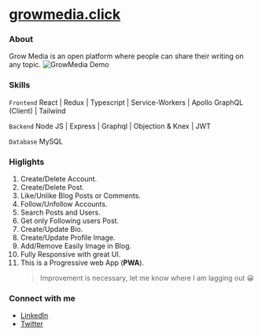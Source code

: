 # **[growmedia.click](https://growmedia.click "GrowMedia")**

### About

Grow Media is an open platform where people can share their writing on any topic.
![GrowMedia Demo](https://lh6.googleusercontent.com/tNbJfcRwu54mcfk-lPZZu43EDh-ixe24icDPjTZVcXxUa-yXJUDC7m75xZ5BZczGx4_1ZCBm7F2YL9F2Pxaa=w1365-h670-rw)

### Skills

`Frontend` React | Redux | Typescript | Service-Workers | Apollo GraphQL (Client) | Tailwind 

`Backend` Node JS | Express | Graphql | Objection & Knex | JWT

`Database` MySQL

### Higlights

1. Create/Delete Account.
2. Create/Delete Post.
3. Like/Unlike Blog Posts or Comments.
4. Follow/Unfollow Accounts.
5. Search Posts and Users.
6. Get only Following users Post.
7. Create/Update Bio.
8. Create/Update Profile Image.
9. Add/Remove Easily Image in Blog.
10. Fully Responsive with great UI.
11. This is a Progressive web App (**PWA**).
    > Improvement is necessary, let me know where I am lagging out 😀

### Connect with me

- [LinkedIn](https://www.linkedin.com/in/tusharmkj/)
- [Twitter](https://twitter.com/tushar_mkj)
